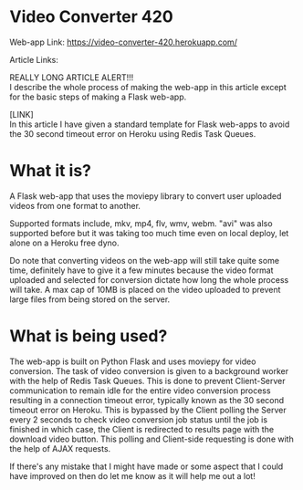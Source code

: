 # Video Converter 420

Web-app Link: https://video-converter-420.herokuapp.com/

Article Links: 

REALLY LONG ARTICLE ALERT!!! <br>
I describe the whole process of making the web-app in this article except for the basic steps of making a Flask web-app.

[LINK]<br>
In this article I have given a standard template for Flask web-apps to avoid the 30 second timeout error on Heroku using Redis Task Queues.

# What it is?
A Flask web-app that uses the moviepy library to convert user uploaded videos from one format to another.

Supported formats include, mkv, mp4, flv, wmv, webm. "avi" was also supported before but it was taking too much time even on local deploy, let alone on a Heroku free dyno.

Do note that converting videos on the web-app will still take quite some time, definitely have to give it a few minutes because the video format uploaded and selected for conversion dictate how long the whole process will take.
A max cap of 10MB is placed on the video uploaded to prevent large files from being stored on the server.

# What is being used?
The web-app is built on Python Flask and uses moviepy for video conversion. The task of video conversion is given to a background worker with the help of Redis Task Queues.
This is done to prevent Client-Server communication to remain idle for the entire video conversion process resulting in a connection timeout error, 
typically known as the 30 second timeout error on Heroku. This is bypassed by the Client polling the Server every 2 seconds to check video conversion job status
until the job is finished in which case, the Client is redirected to results page with the download video button. 
This polling and Client-side requesting is done with the help of AJAX requests.

If there's any mistake that I might have made or some aspect that I could have improved on then do let me know as it will help me out a lot!
